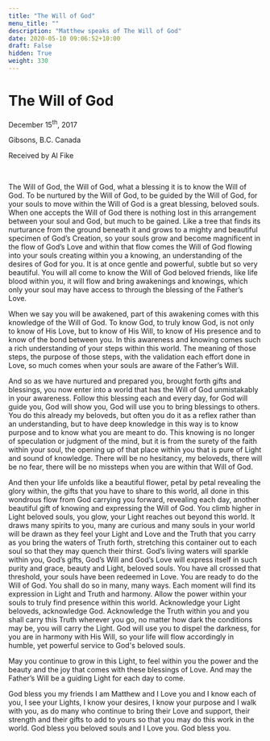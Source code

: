 ```yaml
---
title: "The Will of God"
menu_title: ""
description: "Matthew speaks of The Will of God"
date: 2020-05-10 09:06:52+10:00
draft: False
hidden: True
weight: 330
---
```

# The Will of God

December 15<sup>th</sup>, 2017

Gibsons, B.C. Canada

Received by Al Fike

 

The Will of God, the Will of God, what a blessing it is to know the Will of God. To be nurtured by the Will of God, to be guided by the Will of God, for your souls to move within the Will of God is a great blessing, beloved souls. When one accepts the Will of God there is nothing lost in this arrangement between your soul and God, but much to be gained. Like a tree that finds its nurturance from the ground beneath it and grows to a mighty and beautiful specimen of God’s Creation, so your souls grow and become magnificent in the flow of God’s Love and within that flow comes the Will of God flowing into your souls creating within you a knowing, an understanding of the desires of God for you. It is at once gentle and powerful, subtle but so very beautiful. You will all come to know the Will of God beloved friends, like life blood within you, it will flow and bring awakenings and knowings, which only your soul may have access to through the blessing of the Father’s Love.

When we say you will be awakened, part of this awakening comes with this knowledge of the Will of God. To know God, to truly know God, is not only to know of His Love, but to know of His Will, to know of His presence and to know of the bond between you. In this awareness and knowing comes such a rich understanding of your steps within this world. The meaning of those steps, the purpose of those steps, with the validation each effort done in Love, so much comes when your souls are aware of the Father’s Will. 

And so as we have nurtured and prepared you, brought forth gifts and blessings, you now enter into a world that has the Will of God unmistakably in your awareness. Follow this blessing each and every day, for God will guide you, God will show you, God will use you to bring blessings to others. You do this already my beloveds, but often you do it as a reflex rather than an understanding, but to have deep knowledge in this way is to know purpose and to know what you are meant to do. This knowing is no longer of speculation or judgment of the mind, but it is from the surety of the faith within your soul, the opening up of that place within you that is pure of Light and sound of knowledge. There will be no hesitancy, my beloveds, there will be no fear, there will be no missteps when you are within that Will of God. 

And then your life unfolds like a beautiful flower, petal by petal revealing the glory within, the gifts that you have to share to this world, all done in this wondrous flow from God carrying you forward, revealing each day, another beautiful gift of knowing and expressing the Will of God. You climb higher in Light beloved souls, you glow, your Light reaches out beyond this world. It draws many spirits to you, many are curious and many souls in your world will be drawn as they feel your Light and Love and the Truth that you carry as you bring the waters of Truth forth, stretching this container out to each soul so that they may quench their thirst. God’s living waters will sparkle within you, God’s gifts, God’s Will and God’s Love will express itself in such purity and grace, beauty and Light, beloved souls. You have all crossed that threshold, your souls have been redeemed in Love. You are ready to do the Will of God. You shall do so in many, many ways. Each moment will find its expression in Light and Truth and harmony. Allow the power within your souls to truly find presence within this world. Acknowledge your Light beloveds, acknowledge God. Acknowledge the Truth within you and you shall carry this Truth wherever you go, no matter how dark the conditions may be, you will carry the Light. God will use you to dispel the darkness, for you are in harmony with His Will, so your life will flow accordingly in humble, yet powerful service to God's beloved souls. 

May you continue to grow in this Light, to feel within you the power and the beauty and the joy that comes with these blessings of Love. And may the Father’s Will be a guiding Light for each day to come. 

God bless you my friends I am Matthew and I Love you and I know each of you,  I see your Lights, I know your desires, I know your purpose and I walk with you, as do many who continue to bring their Love and support, their strength and their gifts to add to yours so that you may do this work in the world. God bless you beloved souls and I Love you. God bless you.